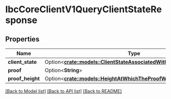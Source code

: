 # IbcCoreClientV1QueryClientStateResponse

## Properties

Name | Type | Description | Notes
------------ | ------------- | ------------- | -------------
**client_state** | Option<[**crate::models::ClientStateAssociatedWithTheRequestIdentifier**](client_state_associated_with_the_request_identifier.md)> |  | [optional]
**proof** | Option<**String**> |  | [optional]
**proof_height** | Option<[**crate::models::HeightAtWhichTheProofWasRetrieved**](height_at_which_the_proof_was_retrieved.md)> |  | [optional]

[[Back to Model list]](../README.md#documentation-for-models) [[Back to API list]](../README.md#documentation-for-api-endpoints) [[Back to README]](../README.md)


